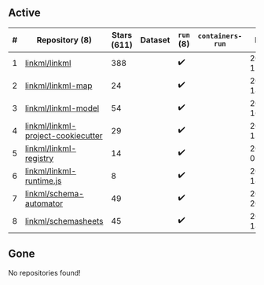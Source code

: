 ## Active
| # | Repository (8) | Stars (611) | Dataset | `run` (8) | `containers-run` | Last Modified |
| --- | --- | --- | --- | --- | --- | --- |
| 1 | [linkml/linkml](https://github.com/linkml/linkml) | 388 |  | :heavy_check_mark: |  | 2025-07-18 15:59:12+00:00 |
| 2 | [linkml/linkml-map](https://github.com/linkml/linkml-map) | 24 |  | :heavy_check_mark: |  | 2025-07-18 18:24:51+00:00 |
| 3 | [linkml/linkml-model](https://github.com/linkml/linkml-model) | 54 |  | :heavy_check_mark: |  | 2025-06-02 16:47:55+00:00 |
| 4 | [linkml/linkml-project-cookiecutter](https://github.com/linkml/linkml-project-cookiecutter) | 29 |  | :heavy_check_mark: |  | 2025-02-13 13:26:22+00:00 |
| 5 | [linkml/linkml-registry](https://github.com/linkml/linkml-registry) | 14 |  | :heavy_check_mark: |  | 2025-07-14 07:21:20+00:00 |
| 6 | [linkml/linkml-runtime.js](https://github.com/linkml/linkml-runtime.js) | 8 |  | :heavy_check_mark: |  | 2023-06-12 18:56:08+00:00 |
| 7 | [linkml/schema-automator](https://github.com/linkml/schema-automator) | 49 |  | :heavy_check_mark: |  | 2025-07-11 20:37:05+00:00 |
| 8 | [linkml/schemasheets](https://github.com/linkml/schemasheets) | 45 |  | :heavy_check_mark: |  | 2025-05-01 18:20:42+00:00 |

## Gone
No repositories found!
